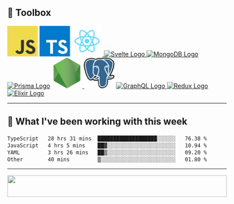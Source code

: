  <!-- <img src="https://raw.githubusercontent.com/MartinHeinz/MartinHeinz/master/wave.gif" width="30px" height="30px"> -->
<!-- , I'm Daniel!   -->

<!-- ![visitors](https://visitor-badge.glitch.me/badge?page_id=danfry1&left_color=green&right_color=red)  -->

## 🧰 Toolbox
<div>
<!--  <kbd> -->
<a href="https://www.javascript.com/">
<img src="https://raw.githubusercontent.com/github/explore/80688e429a7d4ef2fca1e82350fe8e3517d3494d/topics/javascript/javascript.png" alt="JavaScript Logo" width="70" height="70"/></a> 
<!--   </kbd> -->
 <a href="https://www.typescriptlang.org/"><img src="https://raw.githubusercontent.com/github/explore/80688e429a7d4ef2fca1e82350fe8e3517d3494d/topics/typescript/typescript.png" alt="TypeScript Logo" width="70" height="70"/></a> 
  <a href="https://reactjs.org/"> <img src="https://raw.githubusercontent.com/github/explore/80688e429a7d4ef2fca1e82350fe8e3517d3494d/topics/react/react.png" alt="React Logo" width="70" height="70"/>  </a>
 <a href="https://svelte.dev/">
  <img src="https://pbs.twimg.com/profile_images/1121395911849062400/7exmJEg4_400x400.png" alt="Svelte Logo" width="70" height="70"/>
 </a>
  <a href="https://www.mongodb.com/">  <img src="https://res.cloudinary.com/crunchbase-production/image/upload/c_lpad,h_170,w_170,f_auto,b_white,q_auto:eco,dpr_1/erkxwhl1gd48xfhe2yld" alt="MongoDB Logo" width="70" height="70"/> </a>
 <a href="https://www.prisma.io/">   <img src="https://avatars.githubusercontent.com/u/17219288?s=280&v=4" alt="Prisma Logo" width="70" height="70"/></a>
  <a href="https://nodejs.dev/">
<img src="https://raw.githubusercontent.com/github/explore/80688e429a7d4ef2fca1e82350fe8e3517d3494d/topics/nodejs/nodejs.png" alt="Node Logo" width="70" height="70"/> </a>
  <a href="https://www.postgresql.org/">   <img src="https://raw.githubusercontent.com/github/explore/80688e429a7d4ef2fca1e82350fe8e3517d3494d/topics/postgresql/postgresql.png" alt="Postgres Logo" width="70" height="70"/></a>
  <a href="https://graphql.org/">  <img src="https://upload.wikimedia.org/wikipedia/commons/thumb/1/17/GraphQL_Logo.svg/2048px-GraphQL_Logo.svg.png" alt="GraphQL Logo" width="70" height="70"/> </a>
 <a href="https://redux.js.org/">   <img src="https://raw.githubusercontent.com/reduxjs/redux/master/logo/logo.png" alt="Redux Logo" width="70" height="70"/></a>
  <a href="https://elixir-lang.org/">   <img src="https://avatars.githubusercontent.com/u/1481354?s=280&v=4" alt="Elixir Logo" width="70" height="70"/></a>
</div>

---

## 🔧 What I've been working with this week  
<!--START_SECTION:waka-->

```text
TypeScript   28 hrs 31 mins  ███████████████████░░░░░░   76.38 %
JavaScript   4 hrs 5 mins    ██▓░░░░░░░░░░░░░░░░░░░░░░   10.94 %
YAML         3 hrs 26 mins   ██▒░░░░░░░░░░░░░░░░░░░░░░   09.20 %
Other        40 mins         ▒░░░░░░░░░░░░░░░░░░░░░░░░   01.80 %
```

<!--END_SECTION:waka-->


---


<!-- ![dan's GitHub stats](https://github-readme-stats.vercel.app/api?username=danfry1&count_private=true&show_icons=true&hide=stars,issues&include_all_commits) -->

<!-- ![Visitor Count](https://profile-counter.glitch.me/{danfry1}/count.svg) -->
<!-- [![trophy](https://github-profile-trophy.vercel.app/?username=danfry1)](https://github.com/ryo-ma/github-profile-trophy) -->

<img src="https://raw.githubusercontent.com/matfantinel/matfantinel/master/waves.svg" width="100%" height="50px">





<!--
**danfry1/danfry1** is a ✨ _special_ ✨ repository because its `README.md` (this file) appears on your GitHub profile.

Here are some ideas to get you started:

- 🔭 I’m currently working on ...
- 🌱 I’m currently learning ...
- 👯 I’m looking to collaborate on ...
- 🤔 I’m looking for help with ...
- 💬 Ask me about ...
- 📫 How to reach me: ...
- 😄 Pronouns: ...
- ⚡ Fun fact: ...
-->
